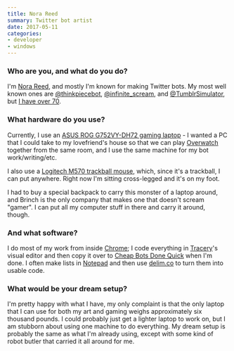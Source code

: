 ```yaml
---
title: Nora Reed
summary: Twitter bot artist
date: 2017-05-11
categories:
- developer
- windows
---
```


### Who are you, and what do you do?

I'm [Nora Reed](http://barrl.net/ "Nora's website."), and mostly I'm known for making Twitter bots. My most well known ones are [@thinkpiecebot](https://twitter.com/thinkpiecebot "Nora's thinkpiece Twitter bot."), [@infinite_scream](https://twitter.com/infinite_scream "Nora's screaming Twitter bot."), and [@TumblrSimulator](https://twitter.com/tumblrsimulator "Nora's Tumblr-like Twitter bot."), but [I have over 70](https://twitter.com/norareed/lists/robots "A list of Nora's Twitter bots.").

### What hardware do you use?

Currently, I use an [ASUS ROG G752VY-DH72 gaming laptop][g752vy-dh72] - I wanted a PC that I could take to my lovefriend's house so that we can play [Overwatch][] together from the same room, and I use the same machine for my bot work/writing/etc.

I also use a [Logitech M570 trackball mouse][wireless-trackball-m570], which, since it's a trackball, I can put anywhere. Right now I'm sitting cross-legged and it's on my foot.

I had to buy a special backpack to carry this monster of a laptop around, and Brinch is the only company that makes one that doesn't scream "gamer". I can put all my computer stuff in there and carry it around, though.

### And what software?

I do most of my work from inside [Chrome][]; I code everything in [Tracery][]'s visual editor and then copy it over to [Cheap Bots Done Quick](http://cheapbotsdonequick.com/ "A site that hosts and runs Twitter bots.") when I'm done. I often make lists in [Notepad][] and then use [delim.co](http://delim.co/ "A site for adding comma delimiters to text.") to turn them into usable code.

### What would be your dream setup?

I'm pretty happy with what I have, my only complaint is that the only laptop that I can use for both my art and gaming weighs approximately six thousand pounds. I could probably just get a lighter laptop to work on, but I am stubborn about using one machine to do everything. My dream setup is probably the same as what I'm already using, except with some kind of robot butler that carried it all around for me.

[chrome]: https://www.google.com/intl/en/chrome/browser/ "A WebKit-based browser, where each tab runs in its own thread."
[g752vy-dh72]: https://www.asus.com/us/ROG-Republic-Of-Gamers/ROG-G752VY/ "A 17 inch PC gaming laptop."
[notepad]: https://en.wikipedia.org/wiki/Notepad_(software) "A simple text editor included with Windows."
[overwatch]: https://playoverwatch.com/ "A team-based FPS game."
[tracery]: http://tracery.io/ "A tool and language for generating text."
[wireless-trackball-m570]: https://www.logitech.com/en-us/product/wireless-trackball-m570 "A wireless trackball."
